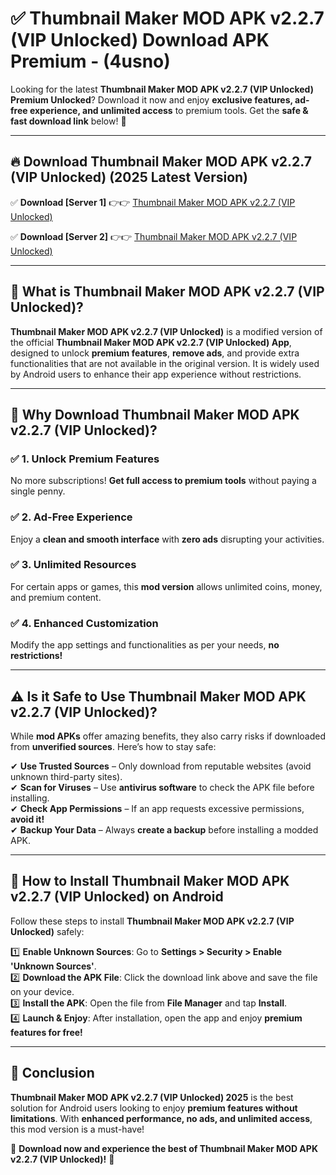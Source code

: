 
# ✅ Thumbnail Maker MOD APK v2.2.7 (VIP Unlocked) Download APK Premium -  (4usno) 

Looking for the latest **Thumbnail Maker MOD APK v2.2.7 (VIP Unlocked) Premium Unlocked**? Download it now and enjoy **exclusive features, ad-free experience, and unlimited access** to premium tools. Get the **safe & fast download link** below! 🚀

---

## 🔥 Download Thumbnail Maker MOD APK v2.2.7 (VIP Unlocked) (2025 Latest Version)

✅ **Download [Server 1]** 👉👉 [Thumbnail Maker MOD APK v2.2.7 (VIP Unlocked) ](https://apkcomod.com?title=Thumbnail_Maker_MOD_APK_v2.2.7_(VIP_Unlocked))  

✅ **Download [Server 2]** 👉👉 [Thumbnail Maker MOD APK v2.2.7 (VIP Unlocked) ](https://apkcomod.com?title=Thumbnail_Maker_MOD_APK_v2.2.7_(VIP_Unlocked))  


---

## 📌 What is Thumbnail Maker MOD APK v2.2.7 (VIP Unlocked)?

**Thumbnail Maker MOD APK v2.2.7 (VIP Unlocked)** is a modified version of the official **Thumbnail Maker MOD APK v2.2.7 (VIP Unlocked) App**, designed to unlock **premium features**, **remove ads**, and provide extra functionalities that are not available in the original version. It is widely used by Android users to enhance their app experience without restrictions.

---

## 🌟 Why Download Thumbnail Maker MOD APK v2.2.7 (VIP Unlocked)?

### ✅ 1. Unlock Premium Features
No more subscriptions! **Get full access to premium tools** without paying a single penny.

### ✅ 2. Ad-Free Experience
Enjoy a **clean and smooth interface** with **zero ads** disrupting your activities.

### ✅ 3. Unlimited Resources
For certain apps or games, this **mod version** allows unlimited coins, money, and premium content.

### ✅ 4. Enhanced Customization
Modify the app settings and functionalities as per your needs, **no restrictions!**

---

## ⚠️ Is it Safe to Use Thumbnail Maker MOD APK v2.2.7 (VIP Unlocked)?

While **mod APKs** offer amazing benefits, they also carry risks if downloaded from **unverified sources**. Here’s how to stay safe:

✔ **Use Trusted Sources** – Only download from reputable websites (avoid unknown third-party sites).  
✔ **Scan for Viruses** – Use **antivirus software** to check the APK file before installing.  
✔ **Check App Permissions** – If an app requests excessive permissions, **avoid it!**  
✔ **Backup Your Data** – Always **create a backup** before installing a modded APK.

---

## 📲 How to Install Thumbnail Maker MOD APK v2.2.7 (VIP Unlocked) on Android

Follow these steps to install **Thumbnail Maker MOD APK v2.2.7 (VIP Unlocked)** safely:

1️⃣ **Enable Unknown Sources**: Go to **Settings > Security > Enable 'Unknown Sources'**.  
2️⃣ **Download the APK File**: Click the download link above and save the file on your device.  
3️⃣ **Install the APK**: Open the file from **File Manager** and tap **Install**.  
4️⃣ **Launch & Enjoy**: After installation, open the app and enjoy **premium features for free!**

---

## 🚀 Conclusion

**Thumbnail Maker MOD APK v2.2.7 (VIP Unlocked) 2025** is the best solution for Android users looking to enjoy **premium features without limitations**. With **enhanced performance, no ads, and unlimited access**, this mod version is a must-have!

🔻 **Download now and experience the best of Thumbnail Maker MOD APK v2.2.7 (VIP Unlocked)!** 🔻

